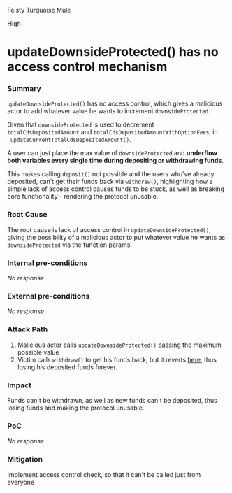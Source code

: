 Feisty Turquoise Mule

High

# updateDownsideProtected() has no access control mechanism

### Summary

`updateDownsideProtected()` has no access control, which gives a malicious actor to add whatever value he wants to increment `downsideProtected`.

Given that `downsideProtected` is used to decrement `totalCdsDepositedAmount` and `totalCdsDepositedAmountWithOptionFees`,
in `_updateCurrentTotalCdsDepositedAmount()`. 

A user can just place the max value of `downsideProtected` and **underflow both variables every single time during depositing or withdrawing funds**.

This makes calling `deposit()` not possible and the users who've already deposited, can't get their funds back via `withdraw()`, highlighting how a simple lack of access control causes funds to be stuck, as well as breaking core functionality - rendering the protocol unusable.

### Root Cause

The root cause is lack of access control in `updateDownsideProtected()`, giving the possibility of a malicious actor to put whatever value he wants as `downsideProtected` via the function params.

### Internal pre-conditions

_No response_

### External pre-conditions

_No response_

### Attack Path

1. Malicious actor calls `updateDownsideProtected()` passing the maximum possible value
2. Victim calls `withdraw()` to get his funds back, but it reverts [here](https://github.com/sherlock-audit/2024-11-autonomint/blob/main/Blockchain/Blockchian/contracts/Core_logic/CDS.sol#L324), thus losing his deposited funds forever.

### Impact

Funds can't be withdrawn, as well as new funds can't be deposited, thus losing funds and making the protocol unusable.

### PoC

_No response_

### Mitigation

Implement access control check, so that it can't be called just from everyone